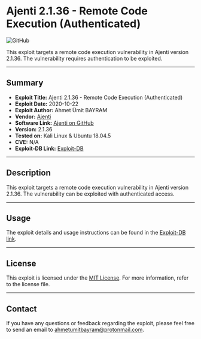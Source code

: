 # Ajenti 2.1.36 - Remote Code Execution (Authenticated)

![GitHub](https://img.shields.io/badge/Exploit-Type-Red.svg)

This exploit targets a remote code execution vulnerability in Ajenti version 2.1.36. The vulnerability requires authentication to be exploited.

---

## Summary

- **Exploit Title:** Ajenti 2.1.36 - Remote Code Execution (Authenticated)
- **Exploit Date:** 2020-10-22
- **Exploit Author:** Ahmet Ümit BAYRAM
- **Vendor:** [Ajenti](https://www.ajenti.org)
- **Software Link:** [Ajenti on GitHub](https://github.com/ajenti/ajenti)
- **Version:** 2.1.36
- **Tested on:** Kali Linux & Ubuntu 18.04.5
- **CVE:** N/A
- **Exploit-DB Link:** [Exploit-DB](https://www.exploit-db.com/exploits/48929)

---

## Description

This exploit targets a remote code execution vulnerability in Ajenti version 2.1.36. The vulnerability can be exploited with authenticated access.

---

## Usage

The exploit details and usage instructions can be found in the [Exploit-DB link](https://www.exploit-db.com/exploits/48929).

---

## License

This exploit is licensed under the [MIT License](LICENSE). For more information, refer to the license file.

---

## Contact

If you have any questions or feedback regarding the exploit, please feel free to send an email to [ahmetumitbayram@protonmail.com](mailto:ahmetumitbayram@protonmail.com).
